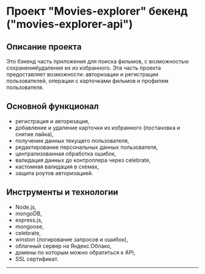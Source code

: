# Проект "Movies-explorer" бекенд ("movies-explorer-api")

## Описание проекта
Это бэкенд часть приложения для поиска фильмов, с возможностью сохранения\удаления их из избранного.
Эта часть проекта предоставляет возможности: авторизации и регистрации пользователей, операции с карточками фильмов и профилем пользователя.

## Основной функционал
* регистрация и авторизация,
* добавление и удаление карточки из избранного (постановка и снятие лайка),
* получение данных текущего пользователя,
* редактирование персональных данных пользователя,
* централизованная обработка ошибок,
* валидация данных до контроллера через celebrate,
* кастомная валидация в схемах,
* защита роутов авторизацией.

## Инструменты и технологии
* Node.js,
* mongoDB,
* express.js,
* mongoose,
* celebrate,
* winston (логирование запросов и ошибок),
* облачный сервер на Яндекс.Облако,
* домены по которым можно обратиться к API,
* SSL сертификат.

----------------
